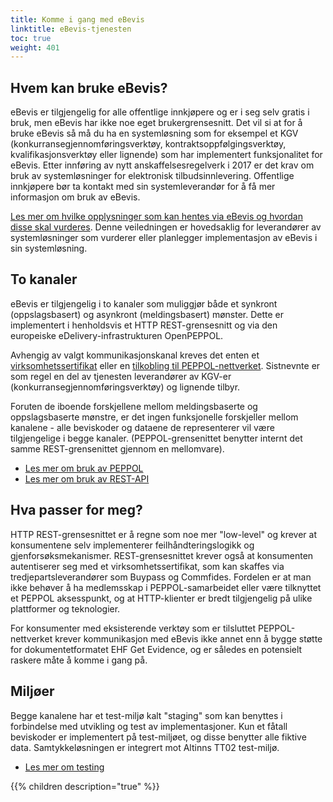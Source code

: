 ```yaml
---
title: Komme i gang med eBevis
linktitle: eBevis-tjenesten
toc: true
weight: 401
---
```


## Hvem kan bruke eBevis?

eBevis er tilgjengelig for alle offentlige innkjøpere og er i seg selv gratis i bruk, men eBevis har ikke noe eget brukergrensesnitt. Det vil si at for å bruke eBevis så må du ha en systemløsning som for eksempel et KGV (konkurransegjennomføringsverktøy, kontraktsoppfølgingsverktøy, kvalifikasjonsverktøy eller lignende) som har implementert funksjonalitet for eBevis. Etter innføring av nytt anskaffelsesregelverk i 2017 er det krav om bruk av systemløsninger for elektronisk tilbudsinnlevering. Offentlige innkjøpere bør ta kontakt med sin systemleverandør for å få mer informasjon om bruk av eBevis.

[Les mer om hvilke opplysninger som kan hentes via eBevis og hvordan disse skal vurderes](https://www.anskaffelser.no/anskaffelsesprosessen/anskaffelsesprosessen-steg-steg/konkurransegjennomforing/velge-tilbud-og-innga-avtale/vurdere-kvalifikasjoner/ebevis).
Denne veiledningen er hovedsaklig for leverandører av systemløsninger som vurderer eller planlegger implementasjon av eBevis i sin systemløsning.

## To kanaler

eBevis er tilgjengelig i to kanaler som muliggjør både et synkront (oppslagsbasert) og asynkront (meldingsbasert) mønster. Dette er implementert i henholdsvis et HTTP REST-grensesnitt og via den europeiske eDelivery-infrastrukturen OpenPEPPOL.

Avhengig av valgt kommunikasjonskanal kreves det enten et [virksomhetssertifikat](https://altinn.github.io/docs/utviklingsguider/data.altinn.no/ebevis/bruke-rest-api/#autentisering-og-autorisasjon) eller en [tilkobling til PEPPOL-nettverket](https://altinn.github.io/docs/utviklingsguider/data.altinn.no/ebevis/bruke-gjennom-peppol/). Sistnevnte er som regel en del av tjenesten leverandører av KGV-er (konkurransegjennomføringsverktøy) og lignende tilbyr.

Foruten de iboende forskjellene mellom meldingsbaserte og oppslagsbaserte mønstre, er det ingen funksjonelle forskjeller mellom kanalene - alle beviskoder og dataene de representerer vil være tilgjengelige i begge kanaler. (PEPPOL-grensenittet benytter internt det samme REST-grensenittet gjennom en mellomvare).

* [Les mer om bruk av PEPPOL](../../data.altinn.no/ebevis/bruke-gjennom-peppol/)
* [Les mer om bruk av REST-API](../../data.altinn.no/ebevis/bruke-rest-api/)

## Hva passer for meg?

HTTP REST-grensesnittet er å regne som noe mer "low-level" og krever at konsumentene selv implementerer feilhåndteringslogikk og gjenforsøksmekanismer. REST-grensesnittet krever også at konsumenten autentiserer seg med et virksomhetssertifikat, som kan skaffes via tredjepartsleverandører som Buypass og Commfides. Fordelen er at man ikke behøver å ha medlemsskap i PEPPOL-samarbeidet eller være tilknyttet et PEPPOL aksesspunkt, og at HTTP-klienter er bredt tilgjengelig på ulike plattformer og teknologier.

For konsumenter med eksisterende verktøy som er tilsluttet PEPPOL-nettverket krever kommunikasjon med eBevis ikke annet enn å bygge støtte for dokumentetformatet EHF Get Evidence, og er således en potensielt raskere måte å komme i gang på.

## Miljøer

Begge kanalene har et test-miljø kalt "staging" som kan benyttes i forbindelse med utvikling og test av implementasjoner. Kun et fåtall beviskoder er implementert på test-miljøet, og disse benytter alle fiktive data. Samtykkeløsningen er integrert mot Altinns TT02 test-miljø.

* [Les mer om testing](https://altinn.github.io/docs/utviklingsguider/data.altinn.no/ebevis/testing/)


{{% children description="true" %}}